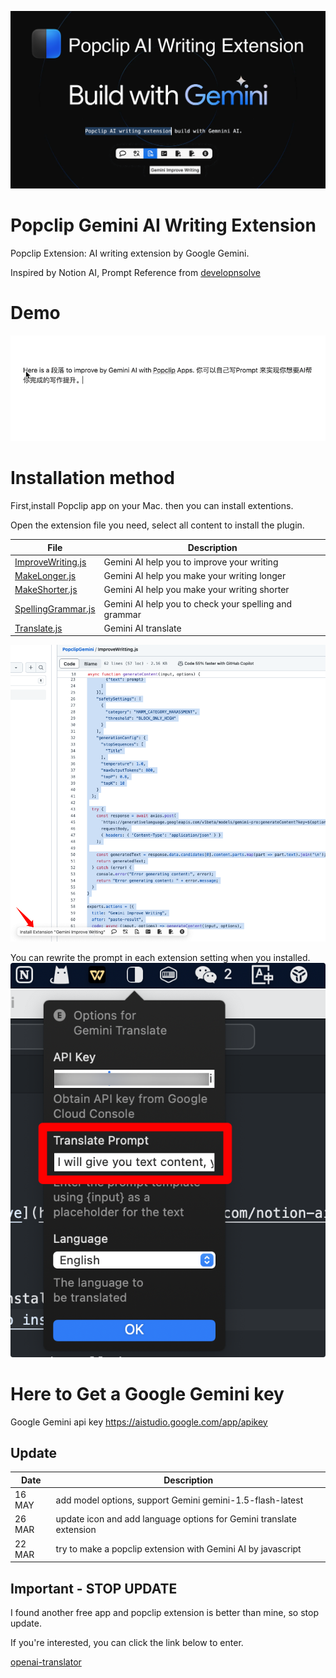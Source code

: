 ![Popclip Gemini AI Writing Extension](res/banner.png 'Banner')

# Popclip Gemini AI Writing Extension

Popclip Extension: AI writing extension by Google Gemini.

Inspired by Notion AI, Prompt Reference from [developnsolve](https://developnsolve.com/notion-ai-prompts-for-better-writing#heading-improve-writing)

# Demo

![DEMO](res/shot_demo.gif 'demo')

# Installation method

First,install Popclip app on your Mac. then you can install extentions.

Open the extension file you need, select all content to install the plugin.

| File                                     | Description                                           |
| ---------------------------------------- | ----------------------------------------------------- |
| [ImproveWriting.js](ImproveWriting.js)   | Gemini AI help you to improve your writing            |
| [MakeLonger.js](MakeLonger.js)           | Gemini AI help you make your writing longer           |
| [MakeShorter.js](MakeShorter.js)         | Gemini AI help you make your writing shorter          |
| [SpellingGrammar.js](SpellingGrammar.js) | Gemini AI help you to check your spelling and grammar |
| [Translate.js](Translate.js)             | Gemini AI translate                                   |

![Install extension](res/shot_installextension.png 'How to install')

You can rewrite the prompt in each extension setting when you installed.
![custom prompt](res/shot_prompt.png 'Rewrite prompt')

# Here to Get a Google Gemini key

Google Gemini api key [https://aistudio.google.com/app/apikey ](https://aistudio.google.com/app/apikey)

## Update

| Date   | Description                                                         |
| ------ | ------------------------------------------------------------------- |
| 16 MAY | add model options, support Gemini gemini-1.5-flash-latest           |
| 26 MAR | update icon and add language options for Gemini translate extension |
| 22 MAR | try to make a popclip extension with Gemini AI by javascript        |

## Important - STOP UPDATE

I found another free app and popclip extension is better than mine, so stop update.

If you're interested, you can click the link below to enter.

[openai-translator](https://github.com/openai-translator/openai-translator)
